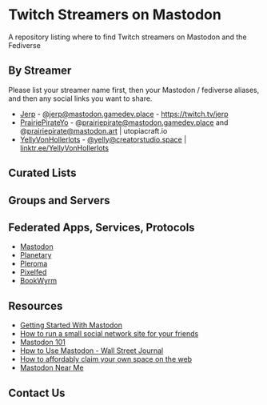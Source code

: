 # Twitch Streamers on Mastodon
A repository listing where to find Twitch streamers on Mastodon and the Fediverse

## By Streamer

Please list your streamer name first, then your Mastodon / fediverse aliases, and then any social links you want to share.

* [Jerp](https://twitch.tv/jerp) - @jerp@mastodon.gamedev.place - https://twitch.tv/jerp
* [PrairiePirateYo](https://www.twitch.tv/PrairiePirateYo) - @prairiepirate@mastodon.gamedev.place and @prairiepirate@mastodon.art | utopiacraft.io
* [YellyVonHollerlots](https://www.twitch.tv/yellyvonhollerlots) - [@yelly@creatorstudio.space](https://creatorstudio.space/@yelly) | [linktr.ee/YellyVonHollerlots](https://linktr.ee/YellyVonHollerlots)


## Curated Lists

## Groups and Servers

## Federated Apps, Services, Protocols

* [Mastodon](https://joinmastodon.org/)
* [Planetary](https://www.planetary.social/)
* [Pleroma](https://pleroma.social/)
* [Pixelfed](https://pixelfed.de/)
* [BookWyrm](https://joinbookwyrm.com/)

## Resources
* [Getting Started With Mastodon](https://kevquirk.com/getting-started-with-mastodon/)
* [How to run a small social network site for your friends](https://runyourown.social/)
* [Mastodon 101](https://amandaquraishi.com/2022/11/10/mastodon-101/)
* [Hpw to Use Mastodon - Wall Street Journal](https://www.wsj.com/story/how-to-use-mastodon-the-social-media-platform-blocked-by-elon-musks-twitter-7751455f)
* [How to affordably claim your own space on the web](https://itch.io/blog/452289/how-to-affordably-claim-your-own-space-on-the-web)
* [Mastodon Near Me]()

## Contact Us
